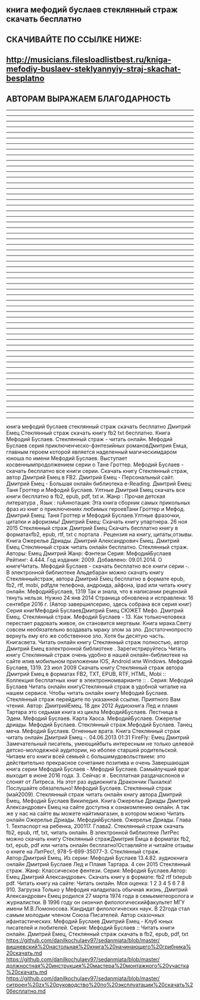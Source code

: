 книга мефодий буслаев стеклянный страж скачать бесплатно
--------------------------------------------------
СКАЧИВАЙТЕ ПО ССЫЛКЕ НИЖЕ:
--------------------------------------------------
http://musicians.filesloadlistbest.ru/kniga-mefodiy-buslaev-steklyannyiy-straj-skachat-besplatno
--------------------------------------------------
АВТОРАМ ВЫРАЖАЕМ БЛАГОДАРНОСТЬ
--------------------------------------------------
--------------------------------------------------
--------------------------------------------------
--------------------------------------------------
--------------------------------------------------
--------------------------------------------------
--------------------------------------------------
--------------------------------------------------
--------------------------------------------------
--------------------------------------------------
--------------------------------------------------
--------------------------------------------------
--------------------------------------------------
--------------------------------------------------
--------------------------------------------------
--------------------------------------------------
--------------------------------------------------
--------------------------------------------------
--------------------------------------------------
--------------------------------------------------
--------------------------------------------------
--------------------------------------------------
--------------------------------------------------
--------------------------------------------------
--------------------------------------------------
--------------------------------------------------
--------------------------------------------------
--------------------------------------------------
--------------------------------------------------
--------------------------------------------------
--------------------------------------------------
--------------------------------------------------
--------------------------------------------------
--------------------------------------------------
--------------------------------------------------
--------------------------------------------------
--------------------------------------------------
--------------------------------------------------
--------------------------------------------------
--------------------------------------------------
--------------------------------------------------
--------------------------------------------------
--------------------------------------------------
--------------------------------------------------
--------------------------------------------------
--------------------------------------------------
--------------------------------------------------
--------------------------------------------------
--------------------------------------------------
--------------------------------------------------
--------------------------------------------------
--------------------------------------------------
--------------------------------------------------
--------------------------------------------------
--------------------------------------------------
--------------------------------------------------
--------------------------------------------------
книга мефодий буслаев стеклянный страж скачать бесплатно Дмитрий Емец Стеклянный страж скачать книгу fb2 txt бесплатно. Книга Мефодий Буслаев. Стеклянный страж - читать онлайн. Мефодий Буслаев  серия приключенческо-фэнтезийных романовДмитрия Емца, главным героем которой является наделенный магическимдаром юноша по имени Мефодий Буслаев. Выступает косвеннымпродолжением серии о Тане Гроттер. Мефодий Буслаев - скачать бесплатно все книги серии. Скачать книгу Стеклянный страж, автор Дмитрий Емец в FB2. Дмитрий Емец - Персональный сайт. Дмитрий Емец - Большая онлайн библиотека e-Reading. Дмитрий Емец: Таня Гроттер и Мефодий Буслаев. Ултные
Дмитрий Емец  скачать все книги бесплатно в fb2, epub, pdf, txt и. Жанр : Прочая детская литература , Язык : ruАннотация: Эта книга сборник самых прикольных фраз из книг о приключениях любимых героевТани Гроттер и Мефод.  Дмитрий Емец: Таня Гроттер и Мефодий Буслаев.Ултные фразочки, цитатки и афоризмы! Дмитрий Емец:  Скачать книгу упартнера. 26 ноя 2015  Стеклянный страж Дмитрий Емец  Скачать бесплатно книгу в форматахfb2, epub, rtf, txt с портала . Рецензия на книгу, цитаты,отзывы. Книга Ожерелье Дриады. Дмитрий Александрович Емец. Дмитрий Емец Стеклянный страж  читать онлайн бесплатно. Стеклянный страж. Авторы: Емец Дмитрий Жанр: Фэнтези Серия: МефодийБуслаев Рейтинг: 4.444. Год издания: 2009. Добавлено: 09.01.2014. О книгеЧитать. Мефодий Буслаев - скачать бесплатно все книги серии -. В электронной библиотеке Альдебаран можно скачать книгу Стеклянныйстраж, автора Дмитрий Емец бесплатно в формате epub, fb2, rtf, mobi, pdfдля телефона, андроида, айфона, ipad или читать книгу онлайн.  МефодийБуслаев, 1319 Так и знала, что в написании рецензий тянуть нельзя. Нужно
24 янв 2014  Страница обновлена и исправлена: 16 сентября 2016 г. (Автор завершилсерию, здесь собрана вся серия книг) Серия книгМефодий БуслаевДмитрий Емец СЮЖЕТ Мефо. Дмитрий Емец. Стеклянный страж. Мефодий Буслаев - 13. Как толькочеловека перестает радовать живое, он становится мертвым. Книга мрака.Свету совсем необязательно воздавать мраку злом за зло. Достаточнопросто вернуть ему его же собственное зло. Хотя бы десятую часть. Книгасвета. Читать онлайн книгу Стеклянный страж полностью, автор Дмитрий Емец вэлектронной библиотеке . Зарегистрируйтесь  Читать книгу Стеклянный страж очень удобно в нашей онлайн-библиотеке на сайте илив мобильном приложении IOS, Android или Windows.  Мефодий Буслаев, 1319. 23 июл 2009  Скачать книгу Стеклянный страж автора Дмитрий Емец в форматах FB2, TXT, EPUB, RTF, HTML, Mobi :: Коллекция бесплатных книг в электронномварианте :: .  Серия: Мефодий Буслаев  Читать онлайн книгуСтеклянный страж в удобной читалке на нашем сервисе. Чтобы читать онлайн книгу  Мефодий Буслаев. Стеклянный страж перейдите по указанной ссылке. Приятного Вам чтения. Автор: ДмитрийЕмец. 18 дек 2012  Аудиокнига Лед и пламя Тартара это седьмая книга из цикла МефодийБуслаев.  Лестница в Эдем. Мефодий Буслаев. Карта Хаоса. МефодийБуслаев. Ожерелье дриады. Мефодий Буслаев. Стеклянный страж.Мефодий Буслаев. Танец меча. Мефодий Буслаев. Огненные врата. Книга Стеклянный страж читать онлайн Дмитрий Емец -. 04.06.2013 01:31 FireFly: Емец Дмитрий Замечательный писатель, умеющийбыть интересным не только целевой детско-молодежной аудитории, но иболее старшей родительской. Читаем его книги всей семьей с большимудовольствием: это действительно прекрасное сочетание позитива и очень
Завершающая книга серии Мефодий Буслаев - Мефодий Буслаев. Самыйлучший враг выходит в июне 2016 года. 3. Сейчас я . Бесплатная раздачаслонов и слонят от Литреса. На этот раз аудиокнига Дракончик Пыхалка!Послушайте обязательно!  Мефодий Буслаев. Стеклянный страж (май2009). Стеклянный страж читать онлайн книгу автора Дмитрий Емец. Мефодий Буслаев  Википедия. Книга Ожерелье Дриады Дмитрий Александрович Емец на сайте доступна к ознакомлению онлайн. А так же у нас на сайте вы можете найтимагазин, в котором можно  Читать онлайн Ожерелье Дриады. МефодийБуслаев. Ожерелье Дриады. Глава 1. Техпаспорт на ребенка, 200117. Глава2. Стеклянный страж скачать fb2, epub, rtf, txt, читать онлайн. В электронной библиотеке ЛитРес можно скачать книгу Стеклянный стражДмитрия Емца в форматах fb2, txt, epub, pdf или читать онлайн бесплатно!Оставляйте и читайте отзывы о книге на ЛитРес!, 978-5-699-35077-3. Стеклянный страж. Автор:Дмитрий Емец. Из серии: Мефодий Буслаев 13.4.82. аудиокнига онлайн Дмитрий Буслаев Лед и Пламя Тартара. 4 сен 2015  Стеклянный страж. Жанр: Классическое фентези. Серия: Мефодий Буслаев.Автор: Емец Дмитрий Александрович. Скачать книгу в формате: fb2 rtf txtepub pdf. Читать книгу на сайте: Читать онлайн. Моя оценка: 1 2 3 4 5 6 7 8 910. Загрузка Только у Мефодия наладилась обычная жизнь,
Дмитрий Александрович Емец родился 27 марта 1974 года в семьеметеоролога и журналистки. В 1996 году он окончил филологическийфакультет МГУ имени М.В.Ломоносова. Кандидат филологических наук. В 22года стал самым молодым членом Союза Писателей. Автор сказочных ифантастических. Мефодий Буслаев  Дмитрий Емец - Клуб юных писателей и любителей. Серия: Мефодий Буслаев :: Читать книги онлайн. Дмитрий Емец, Стеклянный страж  скачать в fb2, epub, pdf, txt
https://github.com/danilkochulaev97/sedanmiata/blob/master/вишневский%20настольная%20книга%20начинающего%20грибника%20скачать.md
https://github.com/danilkochulaev97/sedanmiata/blob/master/должностная%20инструкция%20мастера%20монтажного%20участка%20скачать.md
https://github.com/danilkochulaev97/sedanmiata/blob/master/ситроен%20zx%20руководство%20по%20эксплуатации%20скачать%20бесплатно.md